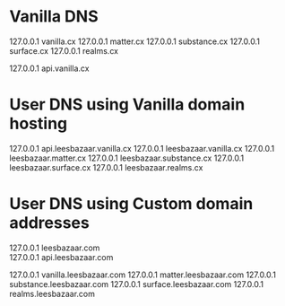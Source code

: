 # Vanilla DNS
127.0.0.1       vanilla.cx
127.0.0.1       matter.cx
127.0.0.1       substance.cx
127.0.0.1       surface.cx
127.0.0.1       realms.cx

127.0.0.1       api.vanilla.cx


# User DNS using Vanilla domain hosting          
127.0.0.1       api.leesbazaar.vanilla.cx
127.0.0.1       leesbazaar.vanilla.cx
127.0.0.1       leesbazaar.matter.cx
127.0.0.1       leesbazaar.substance.cx
127.0.0.1       leesbazaar.surface.cx
127.0.0.1       leesbazaar.realms.cx

# User DNS using Custom domain addresses
127.0.0.1       leesbazaar.com       
127.0.0.1       api.leesbazaar.com   

127.0.0.1       vanilla.leesbazaar.com
127.0.0.1       matter.leesbazaar.com
127.0.0.1       substance.leesbazaar.com
127.0.0.1       surface.leesbazaar.com
127.0.0.1       realms.leesbazaar.com